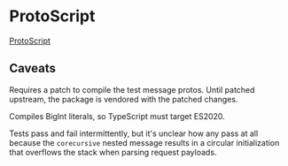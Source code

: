# ProtoScript

[ProtoScript](https://github.com/TateThurston/protoScript)


## Caveats

Requires a patch to compile the test message protos. Until patched upstream, the package is vendored with the patched changes.

Compiles BigInt literals, so TypeScript must target ES2020.

Tests pass and fail intermittently, but it's unclear how any pass at all because the `corecursive` nested message results in a circular initialization that overflows the stack when parsing request payloads.
